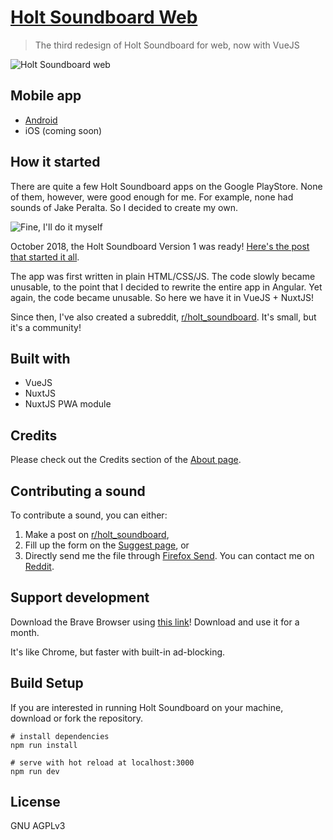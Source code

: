 # [Holt Soundboard Web](https://holt-soundboard.github.io)

> The third redesign of Holt Soundboard for web, now with VueJS

![Holt Soundboard web](https://i.imgur.com/AO0NQ6Gg.png)

## Mobile app
- [Android](https://play.google.com/store/apps/details?id=com.themindstorm.holt_soundboard&hl=en_US)
- iOS (coming soon)

## How it started
There are quite a few Holt Soundboard apps on the Google PlayStore. None of them, however, were good enough for me. For example, none had sounds of Jake Peralta. So I decided to create my own.

![Fine, I'll do it myself](https://i.imgur.com/ycvrqZ3.png)

October 2018, the Holt Soundboard Version 1 was ready! [Here's the post that started it all](https://www.reddit.com/r/brooklynninenine/comments/9om9cm/new_holt_soundboard_with_sounds_of_other/).

The app was first written in plain HTML/CSS/JS. The code slowly became unusable, to the point that I decided to rewrite the entire app in Angular. Yet again, the code became unusable. So here we have it in VueJS + NuxtJS!

Since then, I've also created a subreddit, [r/holt_soundboard](reddit.com/r/holt_soundboard). It's small, but it's a community!

## Built with
- VueJS
- NuxtJS
- NuxtJS PWA module

## Credits
Please check out the Credits section of the [About page](https://holt-soundboard.github.io/about).

## Contributing a sound
To contribute a sound, you can either:
1. Make a post on [r/holt_soundboard](reddit.com/r/holt_soundboard),
2. Fill up the form on the [Suggest page](https://holt-soundboard.github.io/suggest), or
3. Directly send me the file through [Firefox Send](https://send.firefox.com/). You can contact me on [Reddit](https://www.reddit.com/user/themindstorm).

## Support development
Download the Brave Browser using [this link](https://brave.com/hol297)! Download and use it for a month.

It's like Chrome, but faster with built-in ad-blocking.

## Build Setup
If you are interested in running Holt Soundboard on your machine, download or fork the repository.
```
# install dependencies
npm run install

# serve with hot reload at localhost:3000
npm run dev
```

## License
GNU AGPLv3
